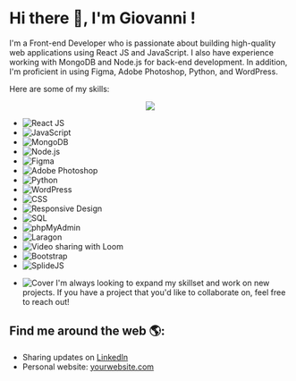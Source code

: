 
# Hi there 👋, I'm Giovanni !

I'm a Front-end Developer who is passionate about building high-quality web applications using React JS and JavaScript. I also have experience working with MongoDB and Node.js for back-end development. In addition, I'm proficient in using Figma, Adobe Photoshop, Python, and WordPress.

Here are some of my skills:
<p align="center">
  <a href="https://skillicons.dev">
    <img src="https://skillicons.dev/icons?i=git,kubernetes,docker,c,vim" />
  </a>

- ![React JS](https://img.shields.io/badge/-ReactJS-61DAFB?logo=react&logoColor=white&style=flat)
- ![JavaScript](https://img.shields.io/badge/-JavaScript-F7DF1E?logo=javascript&logoColor=black&style=flat)
- ![MongoDB](https://img.shields.io/badge/-MongoDB-47A248?logo=mongodb&logoColor=white&style=flat)
- ![Node.js](https://img.shields.io/badge/-Node.js-339933?logo=node.js&logoColor=white&style=flat)
- ![Figma](https://img.shields.io/badge/-Figma-F24E1E?logo=figma&logoColor=white&style=flat)
- ![Adobe Photoshop](https://img.shields.io/badge/-Adobe%20Photoshop-31A8FF?logo=adobe-photoshop&logoColor=white&style=flat)
- ![Python](https://img.shields.io/badge/-Python-3776AB?logo=python&logoColor=white&style=flat)
- ![WordPress](https://img.shields.io/badge/-WordPress-21759B?logo=wordpress&logoColor=white&style=flat)
- ![CSS](https://img.shields.io/badge/-CSS-1572B6?logo=css3&logoColor=white&style=flat)
- ![Responsive Design](https://img.shields.io/badge/-Responsive%20Design-333333?style=flat)
- ![SQL](https://img.shields.io/badge/-SQL-4479A1?logo=mysql&logoColor=white&style=flat)
- ![phpMyAdmin](https://img.shields.io/badge/-phpMyAdmin-4479A1?logo=phpmyadmin&logoColor=white&style=flat)
- ![Laragon](https://img.shields.io/badge/-Laragon-00ADEF?logo=laragon&logoColor=white&style=flat)
- ![Video sharing with Loom](https://img.shields.io/badge/-Loom-6D4C41?logo=Loom&logoColor=white&style=flat)
- ![Bootstrap](https://img.shields.io/badge/-Bootstrap-563D7C?logo=bootstrap&logoColor=white&style=flat)
- ![SplideJS](https://img.shields.io/badge/-SplideJS-707070?logo=SplideJS&logoColor=white&style=flat)
  </p>
- ![Cover](https://github.com/Gi0vak/Gi0vak/tree/main/img/bannier_linkedin.png)
I'm always looking to expand my skillset and work on new projects. If you have a project that you'd like to collaborate on, feel free to reach out!

## Find me around the web 🌎:
- Sharing updates on [LinkedIn](https://www.linkedin.com/in/yourusername)
- Personal website: [yourwebsite.com](https://www.yourwebsite.com)

